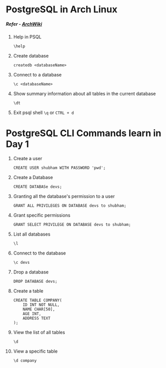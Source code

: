 # PostgreSQL in Arch Linux

##### Refer - [ArchWiki](https://wiki.archlinux.org/title/PostgreSQL)

1. Help in PSQL
   ```
   \help
   ```
2. Create database
   ```
   createdb <databaseName>
   ```
3. Connect to a database
   ```
   \c <databaseName>
   ```
4. Show summary information about all tables in the current database
   ```
   \dt
   ```
5. Exit psql shell
   `\q`
   or
   `CTRL + d`

# PostgreSQL CLI Commands learn in Day 1

1. Create a user
   ```
   CREATE USER shubham WITH PASSWORD 'pwd';
   ```
2. Create a Database
   ```
   CREATE DATABASe devs;
   ```
3. Granting all the database's permission to a user
   ```
   GRANT ALL PRIVILEGES ON DATABASE devs to shubham;
   ```
4. Grant specific permissions
   ```
   GRANT SELECT PRIVILEGE ON DATABASE devs to shubham;
   ```
5. List all databases
   ```
   \l
   ```
6. Connect to the database
   ```
   \c devs
   ```
7. Drop a database
   ```
   DROP DATABASE devs;
   ```
8. Create a table
   ```
   CREATE TABLE COMPANY(
       ID INT NOT NULL,
       NAME CHAR[50],
       AGE INT,
       ADDRESS TEXT
   );
   ```
9. View the list of all tables
   ```
   \d
   ```
10. View a specific table
    ```
    \d company
    ```
